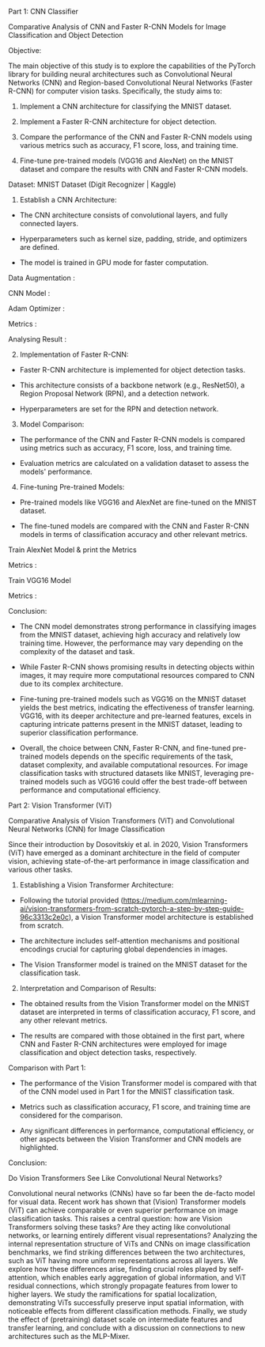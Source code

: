Part 1: CNN Classifier 

 

Comparative Analysis of CNN and Faster R-CNN Models for Image Classification and Object Detection 

  

Objective: 

The main objective of this study is to explore the capabilities of the PyTorch library for building neural architectures such as Convolutional Neural Networks (CNN) and Region-based Convolutional Neural Networks (Faster R-CNN) for computer vision tasks. Specifically, the study aims to: 

  

1. Implement a CNN architecture for classifying the MNIST dataset. 

2. Implement a Faster R-CNN architecture for object detection. 

3. Compare the performance of the CNN and Faster R-CNN models using various metrics such as accuracy, F1 score, loss, and training time. 

4. Fine-tune pre-trained models (VGG16 and AlexNet) on the MNIST dataset and compare the results with CNN and Faster R-CNN models. 

   

Dataset: MNIST Dataset (Digit Recognizer | Kaggle) 


 

  

1. Establish a CNN Architecture: 

- The CNN architecture consists of convolutional layers, and fully connected layers. 

- Hyperparameters such as kernel size, padding, stride, and optimizers are defined. 

- The model is trained in GPU mode for faster computation. 

Data Augmentation :  

 

 

CNN Model : 

 

 

 

Adam Optimizer : 

 

 

Metrics : 

 

Analysing Result : 

 

  

2. Implementation of Faster R-CNN: 

- Faster R-CNN architecture is implemented for object detection tasks. 

- This architecture consists of a backbone network (e.g., ResNet50), a Region Proposal Network (RPN), and a detection network. 

- Hyperparameters are set for the RPN and detection network. 

 

  

3. Model Comparison: 

- The performance of the CNN and Faster R-CNN models is compared using metrics such as accuracy, F1 score, loss, and training time. 

- Evaluation metrics are calculated on a validation dataset to assess the models' performance. 

  

4. Fine-tuning Pre-trained Models: 

- Pre-trained models like VGG16 and AlexNet are fine-tuned on the MNIST dataset. 

- The fine-tuned models are compared with the CNN and Faster R-CNN models in terms of classification accuracy and other relevant metrics. 

 

 

 

Train AlexNet Model & print the Metrics 

 

Metrics : 

 

 

 

 

Train VGG16 Model 

 

Metrics : 

 

 

Conclusion: 

- The CNN model demonstrates strong performance in classifying images from the MNIST dataset, achieving high accuracy and relatively low training time. However, the performance may vary depending on the complexity of the dataset and task. 

- While Faster R-CNN shows promising results in detecting objects within images, it may require more computational resources compared to CNN due to its complex architecture. 

- Fine-tuning pre-trained models such as VGG16 on the MNIST dataset yields the best metrics, indicating the effectiveness of transfer learning. VGG16, with its deeper architecture and pre-learned features, excels in capturing intricate patterns present in the MNIST dataset, leading to superior classification performance. 

- Overall, the choice between CNN, Faster R-CNN, and fine-tuned pre-trained models depends on the specific requirements of the task, dataset complexity, and available computational resources. For image classification tasks with structured datasets like MNIST, leveraging pre-trained models such as VGG16 could offer the best trade-off between performance and computational efficiency. 

 

 

 

Part 2: Vision Transformer (ViT) 

Comparative Analysis of Vision Transformers (ViT) and Convolutional Neural Networks (CNN) for Image Classification 

 

Since their introduction by Dosovitskiy et al. in 2020, Vision Transformers (ViT) have emerged as a dominant architecture in the field of computer vision, achieving state-of-the-art performance in image classification and various other tasks. 

  

1. Establishing a Vision Transformer Architecture: 

- Following the tutorial provided (https://medium.com/mlearning-ai/vision-transformers-from-scratch-pytorch-a-step-by-step-guide-96c3313c2e0c), a Vision Transformer model architecture is established from scratch. 

- The architecture includes self-attention mechanisms and positional encodings crucial for capturing global dependencies in images. 

- The Vision Transformer model is trained on the MNIST dataset for the classification task. 

  

2. Interpretation and Comparison of Results: 

- The obtained results from the Vision Transformer model on the MNIST dataset are interpreted in terms of classification accuracy, F1 score, and any other relevant metrics. 

- The results are compared with those obtained in the first part, where CNN and Faster R-CNN architectures were employed for image classification and object detection tasks, respectively. 

  

Comparison with Part 1: 

- The performance of the Vision Transformer model is compared with that of the CNN model used in Part 1 for the MNIST classification task. 

- Metrics such as classification accuracy, F1 score, and training time are considered for the comparison. 

- Any significant differences in performance, computational efficiency, or other aspects between the Vision Transformer and CNN models are highlighted. 

  

Conclusion: 

Do Vision Transformers See Like Convolutional Neural Networks? 

Convolutional neural networks (CNNs) have so far been the de-facto model for visual data. Recent work has shown that (Vision) Transformer models (ViT) can achieve comparable or even superior performance on image classification tasks. This raises a central question: how are Vision Transformers solving these tasks? Are they acting like convolutional networks, or learning entirely different visual representations? Analyzing the internal representation structure of ViTs and CNNs on image classification benchmarks, we find striking differences between the two architectures, such as ViT having more uniform representations across all layers. We explore how these differences arise, finding crucial roles played by self-attention, which enables early aggregation of global information, and ViT residual connections, which strongly propagate features from lower to higher layers. We study the ramifications for spatial localization, demonstrating ViTs successfully preserve input spatial information, with noticeable effects from different classification methods. Finally, we study the effect of (pretraining) dataset scale on intermediate features and transfer learning, and conclude with a discussion on connections to new architectures such as the MLP-Mixer. 
